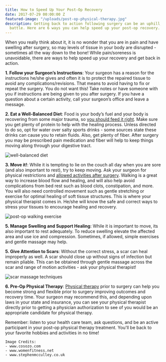 ```yaml
---
title: How to Speed Up Your Post-Op Recovery
date: 2017-07-29 00:00:00 Z
featured-image: "/uploads/post-op-physical-therapy.jpg"
description: Getting back to action following surgery can be an uphill, time-consuming
  battle. Here are 6 ways you can help speed up your post-op recovery.
---
```


When you really think about it, it is no wonder that you are in pain and have swelling after surgery, so may levels of tissue in your body are disrupted - sometimes all the way down to the bone! While pain/soreness is unavoidable, there are ways to help speed up your recovery and get back in action.

**1. Follow your Surgeon’s Instructions**: Your surgeon has a reason for the instructions he/she gives and often it is to protect the repaired tissue to avoid any complications/revisions. That means to avoid having to fix or repeat the surgery. You do not want this! Take notes or have someone with you if instructions are being
given to you after surgery. If you have a question about a certain activity, call your surgeon’s office and leave a message.

**2. Eat a Well-Balanced Diet**: Food is your body’s fuel and your body is recovering from some major trauma, so [you should feed it right](http://www.northcentralsurgical.com/blog/best-foods-to-eat-after-surgery-150.html). Make sure you get plenty of protein to help with the healing process. Unless directed to do so, opt for water over salty sports drinks - some sources state these drinks can cause you to retain fluids. Also, get plenty of fiber. After surgery you may be prescribed pain medication and fiber will help to keep things moving along through your digestive tract.

![well-balanced diet](http://www.cosozo.com/sites/default/files/styles/article_body/public/images/articles/diet1.jpg?itok=NaPJxS-z)

**3. Move it!**: While it is tempting to lie on the couch all day when you are sore (and also important to rest), try to keep moving. Ask your surgeon for physical restrictions and [allowed activities after surgery](https://www.popsugar.com/fitness/Doctor-Offers-Tips-Exercising-After-Sugery-2008-06-10-090000-1696506). Walking is a great way to increase blood flow and healing, and will also help avoid complications from bed rest such as blood clots, constipation, and more. You will also need controlled movement such as gentle stretching or exercise for optimal healing of soft tissue structures. This is where your physical therapist comes in. He/she will know the safe and correct ways to stress your tissues to encourage healing and recovery.

![post-op walking exercise](http://www.womenfitness.net/wp/wp-content/uploads/2016/09/walking.jpg)

**5. Manage Swelling and Support Healing**: While it is important to move, its also important to rest adequately. To reduce swelling elevate the affected area and use ice and compression. Sometimes, if allowed, simple exercises and gentle massage may help.

**5. Give Attention to Scars**: Without the correct stress, a scar can heal improperly as well. A scar should close up without signs of infection but remain pliable. This can be obtained through gentle massage across the scar and range of motion activities - ask your physical therapist!

![scar massage techniques](http://www.stephenmcculley.co.uk/wp-content/uploads/2017/05/massage-scar-tissue-soon.jpg)

**6. Pre-Op Physical Therapy**: [Physical therapy](/) prior to surgery can help you become strong and flexible prior to surgery improving outcomes and recovery time. Your surgeon may recommend this, and depending upon laws in your state and insurance, you can see your physical therapist directly prior to getting a physician authorization to see of you would be an appropriate candidate for physical therapy.

Remember: listen to your health care team, ask questions, and be an active participant in your post-op physical therapy treatment. You'll be back to your favorite hobbies and activities in no time!

    Image Credits:
    - www.cosozo.com
    - www.womenfitness.net
    - www.stephenmcculley.co.uk